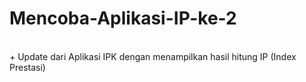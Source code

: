 # Mencoba-Aplikasi-IP-ke-2
</br>
+ Update dari Aplikasi IPK dengan menampilkan hasil hitung IP (Index Prestasi)
</br>

